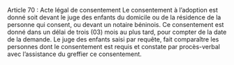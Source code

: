 Article 70 : Acte légal de consentement
Le consentement à l’adoption est donné soit devant le juge des enfants du domicile ou de la résidence de la personne qui consent, ou devant un notaire béninois.
Ce consentement est donné dans un délai de trois (03) mois au plus tard, pour compter de la date de la demande.
Le juge des enfants saisi par requête, fait comparaître les personnes dont le consentement est requis et constate par procès-verbal avec l’assistance du greffier ce consentement.